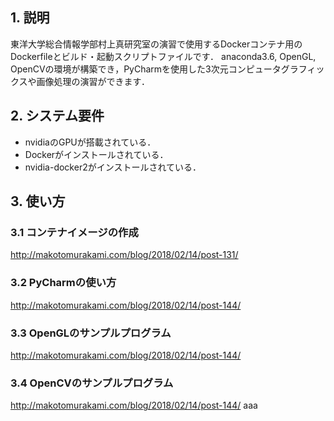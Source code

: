 ## 1. 説明
東洋大学総合情報学部村上真研究室の演習で使用するDockerコンテナ用のDockerfileとビルド・起動スクリプトファイルです．
anaconda3.6, OpenGL, OpenCVの環境が構築でき，PyCharmを使用した3次元コンピュータグラフィックスや画像処理の演習ができます．

## 2. システム要件
- nvidiaのGPUが搭載されている．
- Dockerがインストールされている．
- nvidia-docker2がインストールされている．

## 3. 使い方

### 3.1 コンテナイメージの作成
http://makotomurakami.com/blog/2018/02/14/post-131/

### 3.2 PyCharmの使い方
http://makotomurakami.com/blog/2018/02/14/post-144/

### 3.3 OpenGLのサンプルプログラム
http://makotomurakami.com/blog/2018/02/14/post-144/

### 3.4 OpenCVのサンプルプログラム
http://makotomurakami.com/blog/2018/02/14/post-144/
aaa
